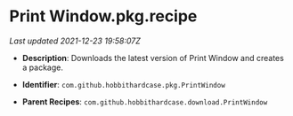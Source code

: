 # Print Window.pkg.recipe

_Last updated 2021-12-23 19:58:07Z_

- **Description**: Downloads the latest version of Print Window and creates a package.

- **Identifier**: `com.github.hobbithardcase.pkg.PrintWindow`

- **Parent Recipes**: `com.github.hobbithardcase.download.PrintWindow`